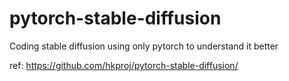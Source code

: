 # pytorch-stable-diffusion
Coding stable diffusion using only pytorch to understand it better

ref: https://github.com/hkproj/pytorch-stable-diffusion/
